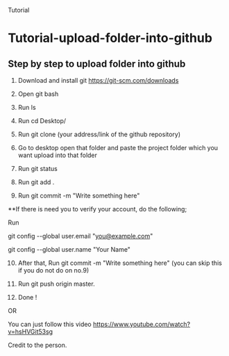 Tutorial
# Tutorial-upload-folder-into-github

Step by step to upload folder into github
---------------------------------------------------

1. Download and install git https://git-scm.com/downloads

2. Open git bash

3. Run ls

4. Run cd Desktop/

5. Run git clone (your address/link of the github repository) 

6. Go to desktop open that folder and paste the project folder which you want upload into that folder

7. Run git status

8. Run git add .

9. Run git commit -m "Write something here"

  **If there is need you to verify your account, do the following;
  
  Run
  
  git config --global user.email "you@example.com"
  
  git config --global user.name "Your Name"


10. After that, Run git commit -m "Write something here" (you can skip this if you do not do on no.9) 

11. Run git push origin master.

12. Done !




OR



You can just follow this video https://www.youtube.com/watch?v=hsHVGit53sg

Credit to the person.
